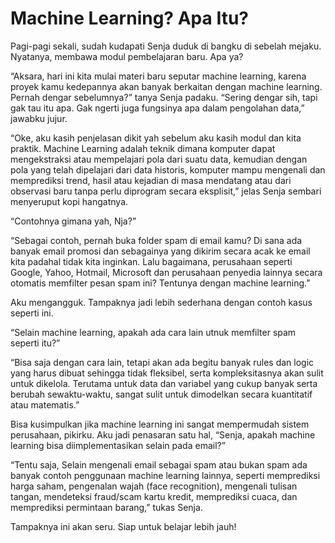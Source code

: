 # Machine Learning? Apa Itu?

Pagi-pagi sekali, sudah kudapati Senja duduk di bangku di sebelah mejaku. Nyatanya, membawa modul pembelajaran baru. Apa ya?

“Aksara, hari ini kita mulai materi baru seputar machine learning, karena proyek kamu kedepannya akan banyak berkaitan dengan machine learning. Pernah dengar sebelumnya?” tanya Senja padaku.
“Sering dengar sih, tapi gak tau itu apa. Gak ngerti juga fungsinya apa dalam pengolahan data,” jawabku jujur.

“Oke, aku kasih penjelasan dikit yah sebelum aku kasih modul dan kita praktik. Machine Learning adalah teknik dimana komputer dapat mengekstraksi atau mempelajari pola dari suatu data, kemudian dengan pola yang telah dipelajari dari data historis, komputer mampu mengenali dan memprediksi trend, hasil atau kejadian di masa mendatang atau dari observasi baru tanpa perlu diprogram secara eksplisit,” jelas Senja sembari menyeruput kopi hangatnya.

“Contohnya gimana yah, Nja?”

“Sebagai contoh, pernah buka folder spam di email kamu? Di sana ada banyak email promosi dan sebagainya yang dikirim secara acak ke email kita padahal tidak kita inginkan. Lalu bagaimana, perusahaan seperti Google, Yahoo, Hotmail, Microsoft dan perusahaan penyedia lainnya secara otomatis memfilter pesan spam ini? Tentunya dengan machine learning.”

Aku mengangguk. Tampaknya jadi lebih sederhana dengan contoh kasus seperti ini.

“Selain machine learning, apakah ada cara lain utnuk memfilter spam seperti itu?”

“Bisa saja dengan cara lain, tetapi akan ada begitu banyak rules dan logic yang harus dibuat sehingga tidak fleksibel, serta kompleksitasnya akan sulit untuk dikelola. Terutama untuk data dan variabel yang cukup banyak serta berubah sewaktu-waktu, sangat sulit untuk dimodelkan secara kuantitatif atau matematis.”

Bisa kusimpulkan jika machine learning ini sangat mempermudah sistem perusahaan, pikirku. Aku jadi penasaran satu hal, “Senja, apakah machine learning bisa diimplementasikan selain pada email?”

“Tentu saja, Selain mengenali email sebagai spam atau bukan spam ada banyak contoh penggunaan machine learning lainnya, seperti memprediksi harga saham, pengenalan wajah (face recognition), mengenali tulisan tangan, mendeteksi fraud/scam kartu kredit, memprediksi cuaca, dan memprediksi permintaan barang,” tukas Senja.

Tampaknya ini akan seru. Siap untuk belajar lebih jauh!
